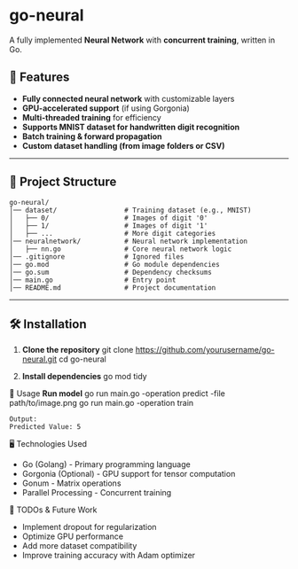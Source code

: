 # go-neural
A fully implemented **Neural Network** with **concurrent training**, written in Go.

## 🚀 Features
- **Fully connected neural network** with customizable layers
- **GPU-accelerated support** (if using Gorgonia)
- **Multi-threaded training** for efficiency
- **Supports MNIST dataset for handwritten digit recognition**
- **Batch training & forward propagation**
- **Custom dataset handling (from image folders or CSV)**

---

## 📂 Project Structure
```
go-neural/
│── dataset/                 # Training dataset (e.g., MNIST)
│   ├── 0/                   # Images of digit '0'
│   ├── 1/                   # Images of digit '1'
│   ├── ...                  # More digit categories
│── neuralnetwork/           # Neural network implementation
│   ├── nn.go                # Core neural network logic
│── .gitignore               # Ignored files
│── go.mod                   # Go module dependencies
│── go.sum                   # Dependency checksums
│── main.go                  # Entry point
│── README.md                # Project documentation
```
---

## 🛠️ **Installation**
1. **Clone the repository**
    git clone https://github.com/yourusername/go-neural.git
    cd go-neural

2. **Install dependencies**
    go mod tidy

🎯 Usage
**Run model**
    go run main.go -operation predict -file path/to/image.png
    go run main.go -operation train

    Output:
    Predicted Value: 5

<!-- 📚 How It Works
Loads training images from dataset/
Normalizes pixel values from 0-255 to 0-1
Forward propagation using a fully connected neural network
Backpropagation & weight updates
Predicts digit classes (0-9) from trained data -->

🖥️ Technologies Used
- Go (Golang) - Primary programming language
- Gorgonia (Optional) - GPU support for tensor computation
- Gonum - Matrix operations
- Parallel Processing - Concurrent training

📌 TODOs & Future Work
- Implement dropout for regularization
- Optimize GPU performance
- Add more dataset compatibility
- Improve training accuracy with Adam optimizer








